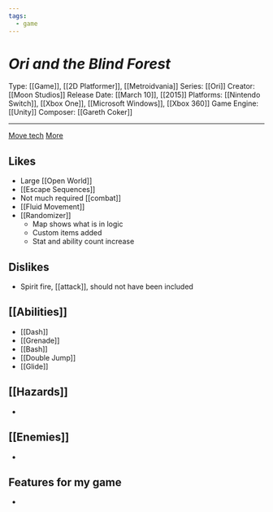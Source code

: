 ```yaml
---
tags:
  - game
---
```

# _Ori and the Blind Forest_

Type: [[Game]], [[2D Platformer]], [[Metroidvania]]
Series: [[Ori]]
Creator: [[Moon Studios]]
Release Date: [[March 10]], [[2015]]
Platforms: [[Nintendo Switch]], [[Xbox One]], [[Microsoft Windows]], [[Xbox 360]]
Game Engine: [[Unity]]
Composer: [[Gareth Coker]]

----


[Move tech](https://kb.speeddemosarchive.com/Ori/Techniques_and_Glitches) [More](https://wiki.orirando.com/tutorials/)


## Likes
* Large [[Open World]]
* [[Escape Sequences]]
* Not much required [[combat]]
* [[Fluid Movement]]
* [[Randomizer]]
	* Map shows what is in logic
	* Custom items added
	* Stat and ability count increase

## Dislikes
* Spirit fire, [[attack]], should not have been included

## [[Abilities]]
* [[Dash]]
* [[Grenade]]
* [[Bash]]
* [[Double Jump]]
* [[Glide]]

## [[Hazards]]
* 

## [[Enemies]]
* 

## Features for my game
* 